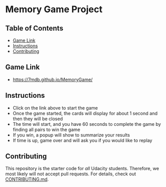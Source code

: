 # Memory Game Project

## Table of Contents

* [Game Link](#instructions)
* [Instructions](#instructions)
* [Contributing](#contributing)

## Game Link

* https://7mdb.github.io/MemoryGame/

## Instructions

* Click on the link above to start the game
* Once the game started, the cards will display for about 1 second and then they will be closed
* The time will start, and you have 60 seconds to complete the game by finding all pairs to win the game
* If you win, a popup will show to summarize your results
* If time is up, game over and will ask you if you would like to replay


## Contributing

This repository is the starter code for _all_ Udacity students. Therefore, we most likely will not accept pull requests.
For details, check out [CONTRIBUTING.md](CONTRIBUTING.md).

